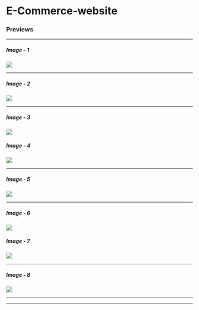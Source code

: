 # E-Commerce-website




### Previews

---
##### Image - 1
![](https://github.com/Debjit-Roy-dev/E-Commerce_website/blob/main/website_screenshot/Screenshot1.png?raw=true)

---
##### Image - 2
![](https://github.com/Debjit-Roy-dev/E-Commerce_website/blob/main/website_screenshot/Screenshot2.png?raw=true)

---
##### Image - 3
![](https://github.com/Debjit-Roy-dev/E-Commerce_website/blob/main/website_screenshot/Screenshot3.png?raw=true)

##### Image - 4
![](https://github.com/Debjit-Roy-dev/E-Commerce_website/blob/main/website_screenshot/Screenshot4.png?raw=true)

---
##### Image - 5
![](https://github.com/Debjit-Roy-dev/E-Commerce_website/blob/main/website_screenshot/Screenshot5.png?raw=true)

---
##### Image - 6
![](https://github.com/Debjit-Roy-dev/E-Commerce_website/blob/main/website_screenshot/Screenshot6.png?raw=true)

##### Image - 7
![](https://github.com/Debjit-Roy-dev/E-Commerce_website/blob/main/website_screenshot/Screenshot7.png?raw=true)

---
##### Image - 8
![](https://github.com/Debjit-Roy-dev/E-Commerce_website/blob/main/website_screenshot/Screenshot8.png?raw=true)

---

---
